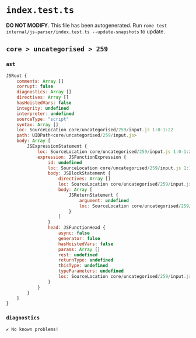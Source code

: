 # `index.test.ts`

**DO NOT MODIFY**. This file has been autogenerated. Run `rome test internal/js-parser/index.test.ts --update-snapshots` to update.

## `core > uncategorised > 259`

### `ast`

```javascript
JSRoot {
	comments: Array []
	corrupt: false
	diagnostics: Array []
	directives: Array []
	hasHoistedVars: false
	integrity: undefined
	interpreter: undefined
	sourceType: "script"
	syntax: Array []
	loc: SourceLocation core/uncategorised/259/input.js 1:0-1:22
	path: UIDPath<core/uncategorised/259/input.js>
	body: Array [
		JSExpressionStatement {
			loc: SourceLocation core/uncategorised/259/input.js 1:0-1:22
			expression: JSFunctionExpression {
				id: undefined
				loc: SourceLocation core/uncategorised/259/input.js 1:1-1:21
				body: JSBlockStatement {
					directives: Array []
					loc: SourceLocation core/uncategorised/259/input.js 1:11-1:21
					body: Array [
						JSReturnStatement {
							argument: undefined
							loc: SourceLocation core/uncategorised/259/input.js 1:13-1:19
						}
					]
				}
				head: JSFunctionHead {
					async: false
					generator: false
					hasHoistedVars: false
					params: Array []
					rest: undefined
					returnType: undefined
					thisType: undefined
					typeParameters: undefined
					loc: SourceLocation core/uncategorised/259/input.js 1:9-1:11
				}
			}
		}
	]
}
```

### `diagnostics`

```
✔ No known problems!

```
